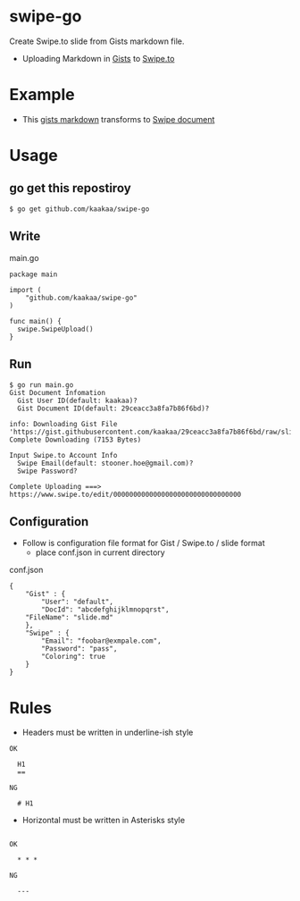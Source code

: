 swipe-go
========

Create Swipe.to slide from Gists markdown file.

* Uploading Markdown in [Gists](https://gist.github.com/ "Gists") to [Swipe.to](https://www.swipe.to/markdown/ "Swipe.to")

Example
=======

* This [gists markdown](https://gist.github.com/kaakaa/29ceacc3a8fa7b86f6bd "gists markdown") transforms to [Swipe document](https://www.swipe.to/3966dy)

Usage
=====

go get this repostiroy
----------------------

```
$ go get github.com/kaakaa/swipe-go
```

Write
-----

main.go
```
package main

import (
	"github.com/kaakaa/swipe-go"
)

func main() {
  swipe.SwipeUpload()
}
```

Run
---

```
$ go run main.go
Gist Document Infomation
  Gist User ID(default: kaakaa)?
  Gist Document ID(default: 29ceacc3a8fa7b86f6bd)?

info: Downloading Gist File 'https://gist.githubusercontent.com/kaakaa/29ceacc3a8fa7b86f6bd/raw/slide.md'
Complete Downloading (7153 Bytes)

Input Swipe.to Account Info
  Swipe Email(default: stooner.hoe@gmail.com)?
  Swipe Password?

Complete Uploading ===> https://www.swipe.to/edit/00000000000000000000000000000000

```

Configuration
-------------

* Follow is configuration file format for Gist / Swipe.to / slide format
  * place conf.json in current directory

conf.json
```
{
	"Gist" : {
		"User": "default",
		"DocId": "abcdefghijklmnopqrst",
    "FileName": "slide.md"
	},
	"Swipe" : {
		"Email": "foobar@exmpale.com",
		"Password": "pass",
		"Coloring": true
	}
}
```

Rules
=====

* Headers must be written in underline-ish style

```
OK

  H1
  ==
```

```
NG

  # H1
```

* Horizontal must be written in Asterisks style

```

OK

  * * *
```

```
NG

  ---
```
